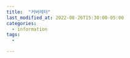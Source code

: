 ```yaml
---
title:  "커버레터"
last_modified_at: 2022-08-26T15:30:00-05:00
categories:
  - information
tags: 
  - 

---
```




